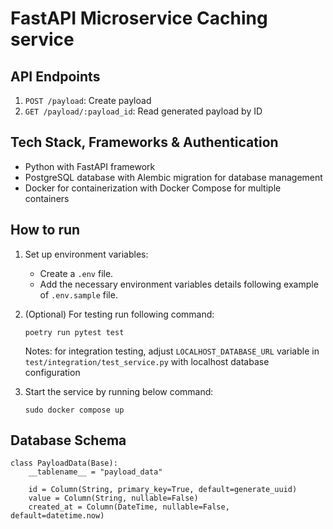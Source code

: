 # FastAPI Microservice Caching service


## API Endpoints

1. `POST /payload`: Create payload
2. `GET /payload/:payload_id`: Read generated payload by ID


## Tech Stack, Frameworks & Authentication

- Python with FastAPI framework
- PostgreSQL database with Alembic migration for database management
- Docker for containerization with Docker Compose for multiple containers


## How to run

1. Set up environment variables:
   - Create a `.env` file.
   - Add the necessary environment variables details following example of `.env.sample` file.

2. (Optional) For testing run following command:
   ```
   poetry run pytest test
   ```
   Notes: for integration testing, adjust `LOCALHOST_DATABASE_URL` variable in `test/integration/test_service.py` with localhost database configuration

3. Start the service by running below command:
   ```
   sudo docker compose up
   ```

## Database Schema

```
class PayloadData(Base):
    __tablename__ = "payload_data"

    id = Column(String, primary_key=True, default=generate_uuid)
    value = Column(String, nullable=False)
    created_at = Column(DateTime, nullable=False, default=datetime.now)
```